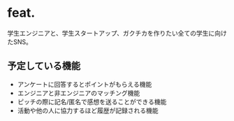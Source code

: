# feat.
学生エンジニアと、学生スタートアップ、ガクチカを作りたい全ての学生に向けたSNS。

## 予定している機能
- アンケートに回答するとポイントがもらえる機能
- エンジニアと非エンジニアのマッチング機能
- ピッチの際に記名/匿名で感想を送ることができる機能
- 活動や他の人に協力するほど履歴が記録される機能
